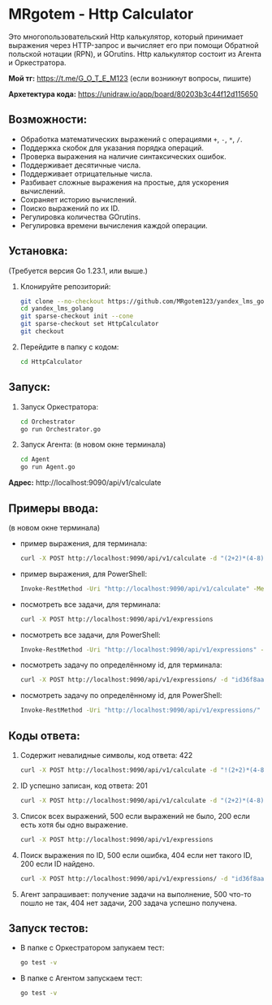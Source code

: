 # MRgotem - Http Calculator

Это многопользовательский Http калькулятор, который принимает выражения через HTTP-запрос и вычисляет его при помощи Обратной польской нотации (RPN), и GOrutins.
Http калькулятор состоит из Агента и Оркестратора.

**Мой тг:** https://t.me/G_O_T_E_M123
(если возникнут вопросы, пишите)

**Архетектура кода:** https://unidraw.io/app/board/80203b3c44f12d115650

## Возможности:
  - Обработка математических выражений с операциями `+`, `-`, `*`, `/`.
  - Поддержка скобок для указания порядка операций.
  - Проверка выражения на наличие синтаксических ошибок.
  - Поддерживает десятичные числа.
  - Поддерживает отрицательные числа.
  - Разбивает сложные выражения на простые, для ускорения вычислений.
  - Сохраняет историю вычислений.
  - Поиско выражений по их ID.
  - Регулировка количества GOrutins.
  - Регулировка времени вычисления каждой операции.

## Установка:
  (Требуется версия Go 1.23.1, или выше.)

  1. Клонируйте репозиторий:
     ```bash
     git clone --no-checkout https://github.com/MRgotem123/yandex_lms_golang.git
     cd yandex_lms_golang
     git sparse-checkout init --cone
     git sparse-checkout set HttpCalculator
     git checkout
     ```

  3. Перейдите в папку с кодом:
     ```bash
     cd HttpCalculator
     ```

## Запуск:

  1. Запуск Оркестратора:
     ```bash
     cd Orchestrator
     go run Orchestrator.go
     ```
     
  2. Запуск Агента:
     (в новом окне терминала)
     ```bash
     cd Agent
     go run Agent.go
     ```

**Адрес:** http://localhost:9090/api/v1/calculate

## Примеры ввода:
  (в новом окне терминала)
  - пример выражения, для терминала:
     ```bash
     curl -X POST http://localhost:9090/api/v1/calculate -d "(2+2)*(4-8)"
     ```
     
  - пример выражения, для PowerShell:
      ```bash
      Invoke-RestMethod -Uri "http://localhost:9090/api/v1/calculate" -Method Post -Body "(2+2)*(4-8)"
      ```
    
  - посмотреть все задачи, для терминала:
      ```bash
      curl -X POST http://localhost:9090/api/v1/expressions
      ```
      
  - посмотреть все задачи, для PowerShell:
      ```bash
      Invoke-RestMethod -Uri "http://localhost:9090/api/v1/expressions" -Method Post
      ```

  - посмотреть задачу по определённому id, для терминала:
      ```bash
      curl -X POST http://localhost:9090/api/v1/expressions/ -d "id36f8aa562f"
      ```
      
  - посмотреть задачу по определённому id, для PowerShell:
      ```bash
      Invoke-RestMethod -Uri "http://localhost:9090/api/v1/expressions/" -Method Post -Body "id36f8aa562f"
      ```

## Коды ответа:
  1. Содержит невалидные символы, код ответа: 422
     ```bash
     curl -X POST http://localhost:9090/api/v1/calculate -d "!(2+2)*(4-8)"
     ```

  2. ID успешно записан, код ответа: 201
     ```bash
     curl -X POST http://localhost:9090/api/v1/calculate -d "(2+2)*(4-8)"
     ```

  3. Список всех выражений, 500 если выражений не было, 200 если есть хотя бы одно выражение.
     ```bash
     curl -X POST http://localhost:9090/api/v1/expressions
     ```

  4. Поиск выражения по ID, 500 если ошибка, 404 если нет такого ID, 200 если ID найдено.
     ```bash
     curl -X POST http://localhost:9090/api/v1/expressions/ -d "id36f8aa562f"
     ```

  5.  Агент запрашивает: получение задачи на выполнение, 500 что-то пошло не так, 404 нет задачи, 200 задача успешно получена.

## Запуск тестов:

  - В папке с Оркестратором запукаем тест:
    ```bash
    go test -v
    ```

  - В папке с Агентом запускаем тест:
    ```bash
    go test -v
    ```
